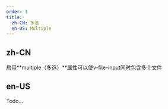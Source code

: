 ```yaml
---
order: 1
title:
  zh-CN: 多选
  en-US: Multiple
---
```


## zh-CN

启用**multiple（多选）**属性可以使v-file-input同时包含多个文件

## en-US

Todo...
